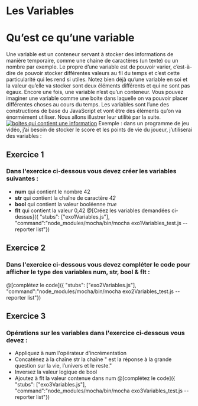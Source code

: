 # Les Variables
# Qu’est ce qu’une variable
Une variable est un conteneur servant à stocker des informations de manière temporaire, comme une chaine de caractères (un texte) ou un nombre par exemple.
Le propre d’une variable est de pouvoir varier, c’est-à-dire de pouvoir stocker différentes valeurs au fil du temps et c’est cette particularité qui les rend si utiles.
Notez bien déjà qu’une variable en soi et la valeur qu’elle va stocker sont deux éléments différents et qui ne sont pas égaux. Encore une fois, une variable n’est qu’un conteneur. Vous pouvez imaginer une variable comme une boite dans laquelle on va pouvoir placer différentes choses au cours du temps.
Les variables sont l’une des constructions de base du JavaScript et vont être des éléments qu’on va énormément utiliser. Nous allons illustrer leur utilité par la suite.
[![boites qui contient une information](https://developer.mozilla.org/en-US/docs/Learn/JavaScript/First_steps/Variables/boxes.png)](https://developer.mozilla.org)
Exemple : dans un programme de jeu vidéo, j’ai besoin de stocker le score et les points de vie du joueur, j’utiliserai des variables :
## Exercice 1
### Dans l'exercice ci-dessous vous devez créer les variables suivantes :
- **num** qui contient le nombre 42
- **str** qui contient la chaîne de caractère *42*
- **bool** qui contient la valeur booléenne *true*
- **flt** qui contient la valeur 0,42
@[Créez les variables demandées ci-dessus]({ "stubs": ["exo1Variables.js"], "command":"node_modules/mocha/bin/mocha exo1Variables_test.js --reporter list"})
## Exercice 2
### Dans l'exercice ci-dessous vous devez compléter le code pour afficher le type des variables num, str, bool & flt :
@[complétez le code]({ "stubs": ["exo2Variables.js"], "command":"node_modules/mocha/bin/mocha exo2Variables_test.js --reporter list"})
## Exercice 3
### Opérations sur les variables dans l'exercice ci-dessous vous devez :
- Appliquez à num l'opérateur d'incrémentation
- Concaténez à la chaîne str la chaîne " est la réponse à la grande question sur la vie, l’univers et le reste."
- Inversez la valeur logique de bool
- Ajoutez à flt la valeur contenue dans num
@[complétez le code]({ "stubs": ["exo3Variables.js"], "command":"node_modules/mocha/bin/mocha exo3Variables_test.js --reporter list"})
